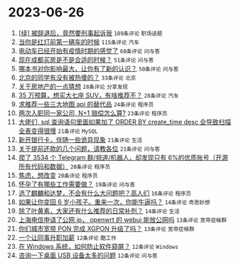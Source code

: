 # 2023-06-26

1. [[续] 被辞退后，竟然要刑事起诉我](https://www.v2ex.com/t/951649) `189条评论` `职场话题`
1. [当你是红灯前第一辆车的时候](https://www.v2ex.com/t/951664) `115条评论` `汽车`
1. [电动车已经开始有疫情时期的感觉了](https://www.v2ex.com/t/951660) `68条评论` `问与答`
1. [现在成都买房是不是合适的时候？](https://www.v2ex.com/t/951629) `51条评论` `问与答`
1. [哪本书对你影响最大，让你有了新的认识？](https://www.v2ex.com/t/951691) `50条评论` `问与答`
1. [北京的同学有没有被热傻的？](https://www.v2ex.com/t/951658) `33条评论` `北京`
1. [关于房地产的一点猜想](https://www.v2ex.com/t/951706) `28条评论` `分享发现`
1. [35 万预算，想买大七座 SUV，有啥推荐不？](https://www.v2ex.com/t/951679) `28条评论` `汽车`
1. [求推荐一些三大地图 api 的替代品](https://www.v2ex.com/t/951712) `24条评论` `程序员`
1. [两次入职同一家公司, N+1 赔偿怎么算?](https://www.v2ex.com/t/951661) `23条评论` `程序员`
1. [大佬们, sql 查询语句里面如果加了 ORDER BY create_time desc 会导致扫描全表变得很慢](https://www.v2ex.com/t/951742) `21条评论` `MySQL`
1. [新开银行卡，伴随一些诡异现象](https://www.v2ex.com/t/951659) `21条评论` `生活`
1. [关于提前还款的几个问题，请教各位](https://www.v2ex.com/t/951630) `21条评论` `问与答`
1. [爬了 3534 个 Telegram 群/频道/机器人，却发现只有 6%的优质账号（开源所有代码和数据）](https://www.v2ex.com/t/951729) `20条评论` `程序员`
1. [焦虑，想改变](https://www.v2ex.com/t/951668) `20条评论` `程序员`
1. [怀孕了有哪些工作需要做？](https://www.v2ex.com/t/951687) `19条评论` `问与答`
1. [选了麒麟和达梦，不会有什么大问题吧？高人们](https://www.v2ex.com/t/951730) `16条评论` `程序员`
1. [如果让你变回 6 岁小孩子。重来一次，你能牛逼吗？](https://www.v2ex.com/t/951753) `14条评论` `奇思妙想`
1. [除了叶黄素，大家还有什么推荐的日常补剂？](https://www.v2ex.com/t/951720) `14条评论` `生活`
1. [上海电信申请了公网 ip， openwrt 的 webui 能放公网吗](https://www.v2ex.com/t/951725) `13条评论` `宽带症候群`
1. [你们城市宽带 PON 完成 XGPON 升级了吗？](https://www.v2ex.com/t/951662) `13条评论` `宽带症候群`
1. [一个让同事升职加薪](https://www.v2ex.com/t/951734) `12条评论` `酷工作`
1. [在 Windows 系统，如何防止软件窥屏？](https://www.v2ex.com/t/951728) `12条评论` `Windows`
1. [咨询一下桌面 USB 设备太多的问题](https://www.v2ex.com/t/951695) `12条评论` `问与答`
